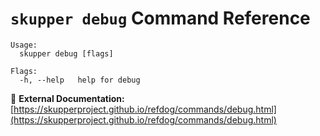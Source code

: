 # `skupper debug` Command Reference

```
Usage:
  skupper debug [flags]

Flags:
  -h, --help   help for debug
```

🔗 **External Documentation:** [https://skupperproject.github.io/refdog/commands/debug.html](https://skupperproject.github.io/refdog/commands/debug.html)

